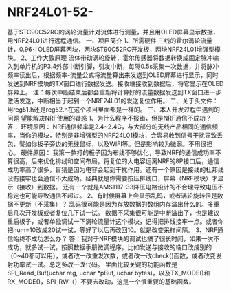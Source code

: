 # NRF24L01-52-
基于STC90C52RC的涡轮流量计对流体进行测量，并且用OLED屏幕显示数据，用NRF24L01进行远程通信。
一、项目简介
1、所需硬件
      三线的霍尔涡轮流量计，0.96寸OLED屏幕两块，两块ST90C52RC开发板，两块NRF24L01增强型模块。
2、工作大致原理
      流体带动涡轮旋转，霍尔传感器将数据转换成固定脉冲输入到单片机的P3.4外部中断引脚，引发中断，每隔0.5s采集一次数据，并将脉冲频率读出后，根据频率-流量公式将流量算出来发送到OLED屏幕进行显示，同时发送到NRF模块的TX窗口进行数据发送。接收端接收到数据后，将它显示在OLED屏幕上。
注：每次中断结束后都会重新将计算好的流量数据发送到TX窗口进一步激活发送，中断相当于起到一个NRF24L01的发送复位作用。
二、关于头文件：
用reg51.h还是reg52.h在这个项目里面都是一样的。
三、本人开发过程中遇到的问题
望能解决NRF使用的疑惑
1、为什么程序不报错，但是NRF通信不成功？
答：
环境原因：
       NRF通信频率是2.4~2.4G，与大部分的无线产品相同的通信频率，当你的模块，特别是非增强型的NRF24L01模块，会容易收到信号干扰导致丢包，譬如你板子旁边的无线鼠标，以及WIFI等。但是影响较为微弱。不用很担心。
硬件原因：
       我第一款打的板子因为布线不够优化，导致NRF的通信成功率不算很高，后来优化排线和空间布局，将复位的大电容远离NRF的8P接口后，通信成功率高了很多，盲猜是因为电容会起到干扰作用。还有一个原因是接线的杜邦线没有接牢也会通信不太成功。经典就是你需要按压排线口，屏幕（NRF模块）才显示（接收）到数据。
还有一个就是AMS1117-33降压电路设计的不合理导致电压不稳定也可能导致通信不超过。
2、有时候屏幕上会显示乱码，或者涡轮旋转但是数据不更新（不采集）？
乱码很可能是因为存放数据的数组内存溢出什么的。多重启几次开发板或者复位几下试一试。
数据不采集很可能是中断溢出了，也是建议重启板子，或者单独调试一下涡轮流量计这个模块，记得把排线接牢一点。或者你把num=10改成20试一试，等好了以后再改回10。就是改变采样间隔。
3、NRF通信始终不成功怎么办？
答：我对于NRF模块的调试也搞了很长时间，如果一次不成功，就多试一试，按照数据手册微调程序，比如发送与接收的端口改成别的（0~40都可以用），或者改一改重发次数，或者改一改check()函数，或者改变发射功率试一试。总之多改一改代码。
里面比较关键的功能函数是SPI_Read_Buf(uchar reg, uchar *pBuf, uchar bytes)，以及TX_MODE()和RX_MODE()，SPI_RW（）不要去改动，这是一个很重要的基础函数。
